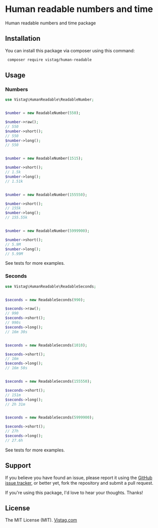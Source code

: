 # Human readable numbers and time
Human readable numbers and time package

## Installation

You can install this package via composer using this command:

``` bash
 composer require vistag/human-readable
```

## Usage

### Numbers
``` php
use Vistag\HumanReadable\ReadableNumber;


$number = new ReadableNumber(550);

$number->raw();
// 550
$number->short();
// 550
$number->long();
// 550


$number = new ReadableNumber(1515);

$number->short();
// 1.5k
$number->long();
// 1.51k


$number = new ReadableNumber(155550);

$number->short();
// 155k
$number->long();
// 155.55k


$number = new ReadableNumber(5999900);

$number->short();
// 5.9M
$number->long();
// 5.99M
```

See tests for more examples.

### Seconds
``` php
use Vistag\HumanReadable\ReadableSeconds;


$seconds = new ReadableSeconds(990);

$seconds->raw();
// 990
$seconds->short();
// 990s
$seconds->long();
// 16m 30s


$seconds = new ReadableSeconds(1010);

$seconds->short();
// 16m
$seconds->long();
// 16m 50s


$seconds = new ReadableSeconds(155550);

$seconds->short();
// 151m
$seconds->long();
// 2h 31m


$seconds = new ReadableSeconds(5999900);

$seconds->short();
// 27h
$seconds->long();
// 27.6h
```

See tests for more examples.

## Support

If you believe you have found an issue, please report it using the [GitHub issue tracker](https://github.com/VistagGit/human-readable/issues), or better yet, fork the repository and submit a pull request.

If you're using this package, I'd love to hear your thoughts. Thanks!


## License

The MIT License (MIT). [Vistag.com](https://vistag.com)